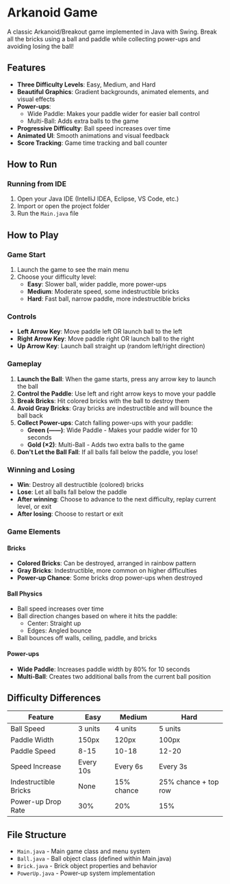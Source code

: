 # Arkanoid Game

A classic Arkanoid/Breakout game implemented in Java with Swing. Break all the bricks using a ball and paddle while collecting power-ups and avoiding losing the ball!

## Features

- **Three Difficulty Levels**: Easy, Medium, and Hard
- **Beautiful Graphics**: Gradient backgrounds, animated elements, and visual effects
- **Power-ups**: 
  - Wide Paddle: Makes your paddle wider for easier ball control
  - Multi-Ball: Adds extra balls to the game
- **Progressive Difficulty**: Ball speed increases over time
- **Animated UI**: Smooth animations and visual feedback
- **Score Tracking**: Game time tracking and ball counter

## How to Run

### Running from IDE
1. Open your Java IDE (IntelliJ IDEA, Eclipse, VS Code, etc.)
2. Import or open the project folder
3. Run the `Main.java` file

## How to Play

### Game Start
1. Launch the game to see the main menu
2. Choose your difficulty level:
   - **Easy**: Slower ball, wider paddle, more power-ups
   - **Medium**: Moderate speed, some indestructible bricks
   - **Hard**: Fast ball, narrow paddle, more indestructible bricks

### Controls
- **Left Arrow Key**: Move paddle left OR launch ball to the left
- **Right Arrow Key**: Move paddle right OR launch ball to the right  
- **Up Arrow Key**: Launch ball straight up (random left/right direction)

### Gameplay
1. **Launch the Ball**: When the game starts, press any arrow key to launch the ball
2. **Control the Paddle**: Use left and right arrow keys to move your paddle
3. **Break Bricks**: Hit colored bricks with the ball to destroy them
4. **Avoid Gray Bricks**: Gray bricks are indestructible and will bounce the ball back
5. **Collect Power-ups**: Catch falling power-ups with your paddle:
   - **Green (——)**: Wide Paddle - Makes your paddle wider for 10 seconds
   - **Gold (×2)**: Multi-Ball - Adds two extra balls to the game
6. **Don't Let the Ball Fall**: If all balls fall below the paddle, you lose!

### Winning and Losing
- **Win**: Destroy all destructible (colored) bricks
- **Lose**: Let all balls fall below the paddle
- **After winning**: Choose to advance to the next difficulty, replay current level, or exit
- **After losing**: Choose to restart or exit

### Game Elements

#### Bricks
- **Colored Bricks**: Can be destroyed, arranged in rainbow pattern
- **Gray Bricks**: Indestructible, more common on higher difficulties
- **Power-up Chance**: Some bricks drop power-ups when destroyed

#### Ball Physics
- Ball speed increases over time
- Ball direction changes based on where it hits the paddle:
  - Center: Straight up
  - Edges: Angled bounce
- Ball bounces off walls, ceiling, paddle, and bricks

#### Power-ups
- **Wide Paddle**: Increases paddle width by 80% for 10 seconds
- **Multi-Ball**: Creates two additional balls from the current ball position

## Difficulty Differences

| Feature | Easy | Medium | Hard |
|---------|------|--------|------|
| Ball Speed | 3 units | 4 units | 5 units |
| Paddle Width | 150px | 120px | 100px |
| Paddle Speed | 8-15 | 10-18 | 12-20 |
| Speed Increase | Every 10s | Every 6s | Every 3s |
| Indestructible Bricks | None | 15% chance | 25% chance + top row |
| Power-up Drop Rate | 30% | 20% | 15% |

## File Structure

- `Main.java` - Main game class and menu system
- `Ball.java` - Ball object class (defined within Main.java)
- `Brick.java` - Brick object properties and behavior
- `PowerUp.java` - Power-up system implementation

